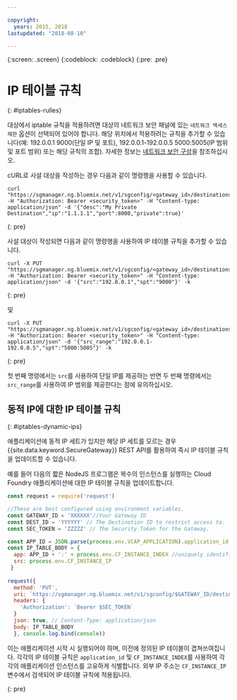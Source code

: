 ```yaml
---

copyright:
  years: 2015, 2018
lastupdated: "2018-08-10"

---
```

{:screen: .screen}
{:codeblock: .codeblock}
{:pre: .pre}

# IP 테이블 규칙
{: #iptables-rulles}

대상에서 iptable 규칙을 적용하려면 대상의 네트워크 보안 패널에 있는 `네트워크 액세스 제한` 옵션이 선택되어 있어야 합니다. 해당 위치에서 적용하려는 규칙을 추가할 수 있습니다(예: 192.0.0.1 9000(단일 IP 및 포트), 192.0.0.1-192.0.0.5 5000:5005(IP 범위 및 포트 범위) 또는 해당 규칙의 조합). 자세한 정보는 [네트워크 보안 구성](/docs/services/SecureGateway/securegateway_destination.html#dest-network-security)을 참조하십시오.

cURL로 사설 대상을 작성하는 경우 다음과 같이 명령행을 사용할 수 있습니다.

```
curl "https://sgmanager.ng.bluemix.net/v1/sgconfig/<gateway_id>/destinations" -H "Authorization: Bearer <security_token>" -H "Content-type: application/json" -d '{"desc":"My Private Destination","ip":"1.1.1.1","port":8000,"private":true}'
```
{: pre}

사설 대상이 작성되면 다음과 같이 명령행을 사용하여 IP 테이블 규칙을 추가할 수 있습니다.

```
curl -X PUT "https://sgmanager.ng.bluemix.net/v1/sgconfig/<gateway_id>/destinations/<destination_id>/ipTableRule" -H "Authorization: Bearer <security_token>" -H "Content-type: application/json" -d '{"src":"192.0.0.1","spt":"9000"}' -k
```
{: pre}

및

```
curl -X PUT "https://sgmanager.ng.bluemix.net/v1/sgconfig/<gateway_id>/destinations/<destination_id>/ipTableRule" -H "Authorization: Bearer <security_token>" -H "Content-type: application/json" -d '{"src_range":"192.0.0.1-192.0.0.5","spt":"5000:5005"}' -k
```
{: pre}

첫 번째 명령에서는 `src`를 사용하여 단일 IP를 제공하는 반면 두 번째 명령에서는 `src_range`를 사용하여 IP 범위를 제공한다는 점에 유의하십시오.

## 동적 IP에 대한 IP 테이블 규칙
{: #iptables-dynamic-ips}

애플리케이션에 동적 IP 세트가 있지만 해당 IP 세트를 모르는 경우 {{site.data.keyword.SecureGateway}}
REST API를 활용하여 즉시 IP 테이블 규칙을 업데이트할 수 있습니다.

예를 들어 다음의 짧은 NodeJS 프로그램은 복수의 인스턴스를 실행하는 Cloud Foundry 애플리케이션에 대한 IP 테이블 규칙을 업데이트합니다.

```javascript
const request = require('request')

//These are best configured using environment variables.
const GATEWAY_ID = 'XXXXXX'//Your Gateway ID
const DEST_ID = 'YYYYYY' // The Destination ID to restrict access to.
const SEC_TOKEN = 'ZZZZZ' // The Security Token for the Gateway.

const APP_ID = JSON.parse(process.env.VCAP_APPLICATION).application_id
const IP_TABLE_BODY = {
  app: APP_ID + ':' + process.env.CF_INSTANCE_INDEX //uniquely identifies the app and instance for ip table rule.
  src: process.env.CF_INSTANCE_IP
 }
 
request({
  method: 'PUT',
  uri: `https://sgmanager.ng.bluemix.net/v1/sgconfig/$GATEWAY_ID/destinations/$DEST_ID/ipTableRule`
  headers: {
    'Authorization': `Bearer $SEC_TOKEN`
  }
  json: true, // Content-Type: application/json
  body: IP_TABLE_BODY
  }, console.log.bind(console)) 
```

이는 애플리케이션 시작 시 실행되어야 하며, 이전에 정의된 IP 테이블이 겹쳐쓰여집니다. 각각의 IP 테이블 규칙은
`application_id` 및 `CF_INSTANCE_INDEX`를 사용하여 각각의 애플리케이션 인스턴스를 고유하게 식별합니다. 외부 IP 주소는
`CF_INSTANCE_IP` 변수에서 검색되어 IP 테이블 규칙에 적용됩니다.


{: pre}
